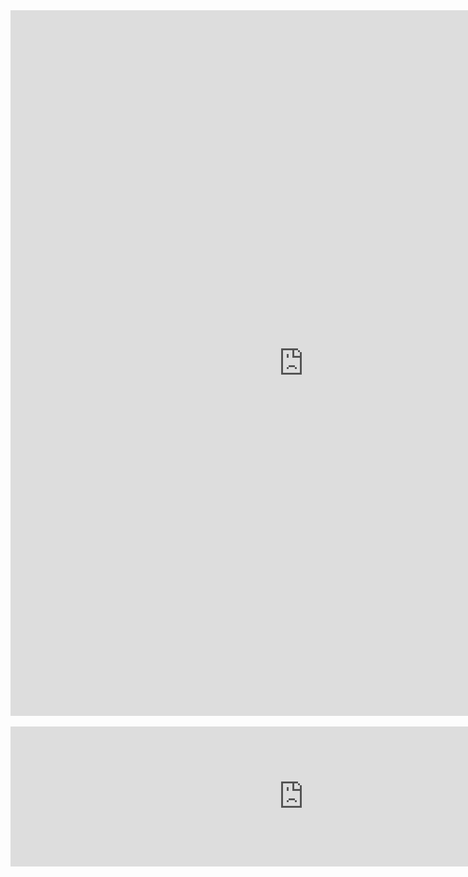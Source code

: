 <iframe src="https://h5p.org/h5p/embed/168723" width="937" height="1129" frameborder="0" allowfullscreen="allowfullscreen"></iframe><script src="https://h5p.org/sites/all/modules/h5p/library/js/h5p-resizer.js" charset="UTF-8"></script>

<br> 
<br>
<iframe src="https://h5p.org/h5p/embed/169776" width="937" height="224" frameborder="0" allowfullscreen="allowfullscreen"></iframe><script src="https://h5p.org/sites/all/modules/h5p/library/js/h5p-resizer.js" charset="UTF-8"></script>
</body>
</html>
